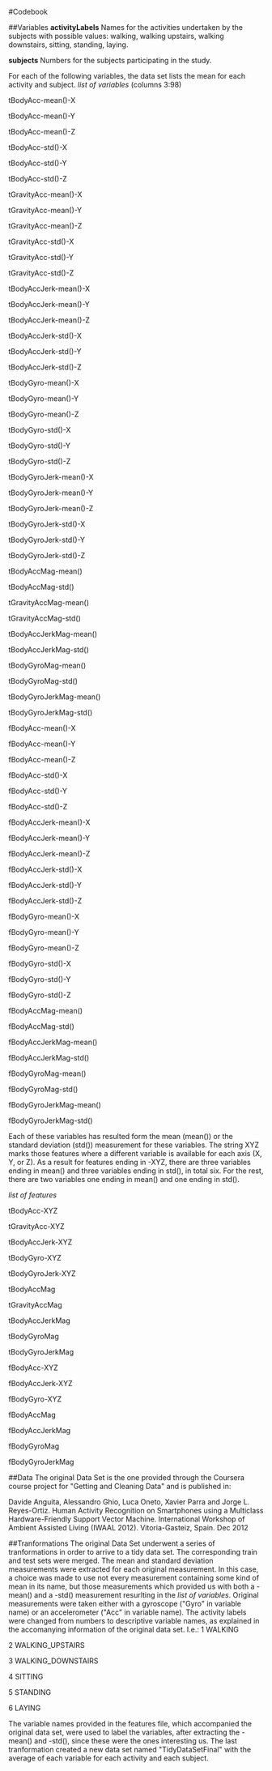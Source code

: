 #Codebook

##Variables
**activityLabels**
Names for the activities undertaken by the subjects with possible values: walking, walking upstairs, walking downstairs, sitting, standing, laying.

**subjects**
Numbers for the subjects participating in the study.

For each of the following variables, the data set lists the mean for each activity and subject.
*list of variables* (columns 3:98)

tBodyAcc-mean()-X

tBodyAcc-mean()-Y

tBodyAcc-mean()-Z

tBodyAcc-std()-X

tBodyAcc-std()-Y

tBodyAcc-std()-Z

tGravityAcc-mean()-X

tGravityAcc-mean()-Y

tGravityAcc-mean()-Z

tGravityAcc-std()-X

tGravityAcc-std()-Y

tGravityAcc-std()-Z

tBodyAccJerk-mean()-X

tBodyAccJerk-mean()-Y

tBodyAccJerk-mean()-Z

tBodyAccJerk-std()-X

tBodyAccJerk-std()-Y

tBodyAccJerk-std()-Z

tBodyGyro-mean()-X

tBodyGyro-mean()-Y

tBodyGyro-mean()-Z

tBodyGyro-std()-X

tBodyGyro-std()-Y

tBodyGyro-std()-Z

tBodyGyroJerk-mean()-X

tBodyGyroJerk-mean()-Y

tBodyGyroJerk-mean()-Z

tBodyGyroJerk-std()-X

tBodyGyroJerk-std()-Y

tBodyGyroJerk-std()-Z

tBodyAccMag-mean()

tBodyAccMag-std()

tGravityAccMag-mean()

tGravityAccMag-std()

tBodyAccJerkMag-mean()

tBodyAccJerkMag-std()

tBodyGyroMag-mean()

tBodyGyroMag-std()

tBodyGyroJerkMag-mean()

tBodyGyroJerkMag-std()

fBodyAcc-mean()-X

fBodyAcc-mean()-Y

fBodyAcc-mean()-Z

fBodyAcc-std()-X

fBodyAcc-std()-Y

fBodyAcc-std()-Z

fBodyAccJerk-mean()-X

fBodyAccJerk-mean()-Y

fBodyAccJerk-mean()-Z

fBodyAccJerk-std()-X

fBodyAccJerk-std()-Y

fBodyAccJerk-std()-Z

fBodyGyro-mean()-X

fBodyGyro-mean()-Y

fBodyGyro-mean()-Z

fBodyGyro-std()-X

fBodyGyro-std()-Y

fBodyGyro-std()-Z

fBodyAccMag-mean()

fBodyAccMag-std()

fBodyAccJerkMag-mean()

fBodyAccJerkMag-std()

fBodyGyroMag-mean()

fBodyGyroMag-std()

fBodyGyroJerkMag-mean()

fBodyGyroJerkMag-std()

Each of these variables has resulted form the mean (mean()) or the standard deviation (std()) measurement for these variables. The string XYZ marks those features where a different variable is available for each axis (X, Y, or Z). As a result for features ending in -XYZ, there are three variables ending in mean() and three variables ending in std(), in total six. For the rest, there are two variables one ending in mean() and one ending in std().

*list of features*

tBodyAcc-XYZ

tGravityAcc-XYZ

tBodyAccJerk-XYZ

tBodyGyro-XYZ

tBodyGyroJerk-XYZ

tBodyAccMag

tGravityAccMag

tBodyAccJerkMag

tBodyGyroMag

tBodyGyroJerkMag

fBodyAcc-XYZ

fBodyAccJerk-XYZ

fBodyGyro-XYZ

fBodyAccMag

fBodyAccJerkMag

fBodyGyroMag

fBodyGyroJerkMag


##Data
The original Data Set is the one provided through the Coursera course project for "Getting and Cleaning Data" and is published in:

Davide Anguita, Alessandro Ghio, Luca Oneto, Xavier Parra and Jorge L. Reyes-Ortiz. Human Activity Recognition on Smartphones using a Multiclass Hardware-Friendly Support Vector Machine. International Workshop of Ambient Assisted Living (IWAAL 2012). Vitoria-Gasteiz, Spain. Dec 2012

##Tranformations
The original Data Set underwent a series of tranformations in order to arrive to a tidy data set.
The corresponding train and test sets were merged.
The mean and standard deviation measurements were extracted for each original measurement. In this case, a choice was made to use not every measurement containing some kind of mean in its name, but those measurements which provided us with both a -mean() and a -std() measurement resurlting in the *list of variables*. Original measurements were taken either with a gyroscope ("Gyro" in variable name) or an accelerometer ("Acc" in variable name).
The activity labels were changed from numbers to descriptive variable names, as explained in the accomanying information of the original data set. I.e.:
1 WALKING

2 WALKING_UPSTAIRS

3 WALKING_DOWNSTAIRS

4 SITTING

5 STANDING

6 LAYING

The variable names provided in the features file, which accompanied the original data set, were used to label the variables, after extracting the -mean() and -std(), since these were the ones interesting us.
The last tranformation created a new data set named "TidyDataSetFinal" with the average of each variable for each activity and each subject. 
